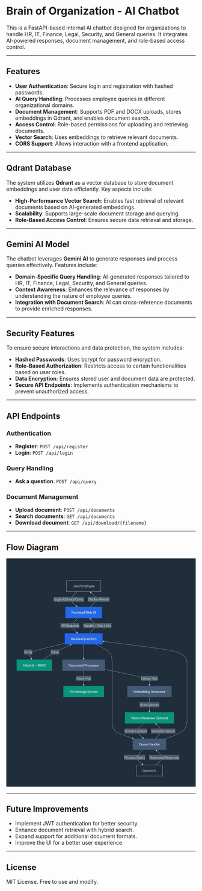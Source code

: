 # Brain of Organization - AI Chatbot

This is a FastAPI-based internal AI chatbot designed for organizations to handle HR, IT, Finance, Legal, Security, and General queries. It integrates AI-powered responses, document management, and role-based access control.

---

## Features

- **User Authentication**: Secure login and registration with hashed passwords.
- **AI Query Handling**: Processes employee queries in different organizational domains.
- **Document Management**: Supports PDF and DOCX uploads, stores embeddings in Qdrant, and enables document search.
- **Access Control**: Role-based permissions for uploading and retrieving documents.
- **Vector Search**: Uses embeddings to retrieve relevant documents.
- **CORS Support**: Allows interaction with a frontend application.

---

## Qdrant Database

The system utilizes **Qdrant** as a vector database to store document embeddings and user data efficiently. Key aspects include:

- **High-Performance Vector Search**: Enables fast retrieval of relevant documents based on AI-generated embeddings.
- **Scalability**: Supports large-scale document storage and querying.
- **Role-Based Access Control**: Ensures secure data retrieval and storage.

---

## Gemini AI Model

The chatbot leverages **Gemini AI** to generate responses and process queries effectively. Features include:

- **Domain-Specific Query Handling**: AI-generated responses tailored to HR, IT, Finance, Legal, Security, and General queries.
- **Context Awareness**: Enhances the relevance of responses by understanding the nature of employee queries.
- **Integration with Document Search**: AI can cross-reference documents to provide enriched responses.

---

## Security Features

To ensure secure interactions and data protection, the system includes:

- **Hashed Passwords**: Uses bcrypt for password encryption.
- **Role-Based Authorization**: Restricts access to certain functionalities based on user roles.
- **Data Encryption**: Ensures stored user and document data are protected.
- **Secure API Endpoints**: Implements authentication mechanisms to prevent unauthorized access.

---

## API Endpoints

### Authentication

- **Register**: `POST /api/register`
- **Login**: `POST /api/login`

### Query Handling

- **Ask a question**: `POST /api/query`

### Document Management

- **Upload document**: `POST /api/documents`
- **Search documents**: `GET /api/documents`
- **Download document**: `GET /api/download/{filename}`

---

## Flow Diagram

![Flow Diagram](https://github.com/Kochihack-T10/KH-10-2025/blob/main/flow.jpg)

---

## Future Improvements

- Implement JWT authentication for better security.
- Enhance document retrieval with hybrid search.
- Expand support for additional document formats.
- Improve the UI for a better user experience.

---

## License

MIT License. Free to use and modify.

